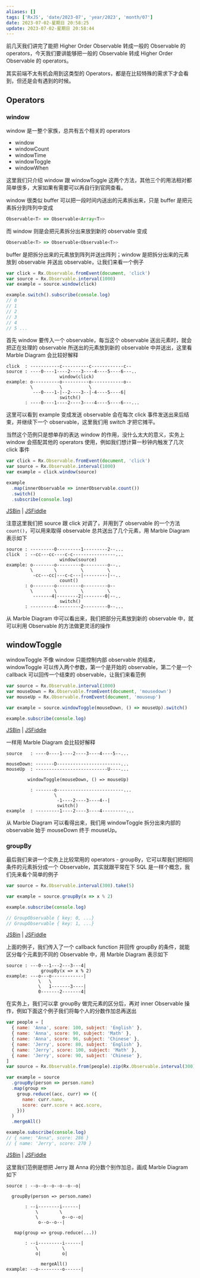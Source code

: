 ```yaml
---
aliases: []
tags: ['RxJS', 'date/2023-07', 'year/2023', 'month/07']
date: 2023-07-02-星期日 20:58:25
update: 2023-07-02-星期日 20:58:44
---
```


前几天我们讲完了能把 Higher Order Observable 转成一般的 Observable 的 operators，今天我们要讲能够把一般的 Observable 转成 Higher Order Observable 的 operators。

其实前端不太有机会用到这类型的 Operators，都是在比较特殊的需求下才会看到，但还是会有遇到的时候。

## Operators

### window

window 是一整个家族，总共有五个相关的 operators

- window
- windowCount
- windowTime
- windowToggle
- windowWhen

这里我们只介绍 window 跟 windowToggle 这两个方法，其他三个的用法相对都简单很多，大家如果有需要可以再自行到官网查看。

window 很类似 buffer 可以把一段时间内送出的元素拆出来，只是 buffer 是把元素拆分到阵列中变成

```ts
Observable<T> => Observable<Array<T>>
```

而 window 则是会把元素拆分出来放到新的 observable 变成

```ts
Observable<T> => Observable<Observable<T>>
```

buffer 是把拆分出来的元素放到阵列并送出阵列；window 是把拆分出来的元素放到 observable 并送出 observable，让我们来看一个例子

```js
var click = Rx.Observable.fromEvent(document, 'click')
var source = Rx.Observable.interval(1000)
var example = source.window(click)

example.switch().subscribe(console.log)
// 0
// 1
// 2
// 3
// 4
// 5 ...
```

首先 window 要传入一个 observable，每当这个 observable 送出元素时，就会把正在处理的 observable 所送出的元素放到新的 observable 中并送出，这里看 Marble Diagram 会比较好解释

```
click  : -----------c----------c------------c--
source : ----0----1----2----3----4----5----6---..
                    window(click)
example: o----------o----------o------------o--
         \          \          \
          ---0----1-|--2----3--|-4----5----6|
                    switch()
       : ----0----1----2----3----4----5----6---...
```

这里可以看到 example 变成发送 observable 会在每次 click 事件发送出来后结束，并继续下一个 observable，这里我们用 switch 才把它摊平。

当然这个范例只是想单存的表达 window 的作用，没什么太大的意义，实务上 window 会搭配其他的 operators 使用，例如我们想计算一秒钟内触发了几次 click 事件

```js
var click = Rx.Observable.fromEvent(document, 'click')
var source = Rx.Observable.interval(1000)
var example = click.window(source)

example
  .map(innerObservable => innerObservable.count())
  .switch()
  .subscribe(console.log)
```

[JSBin](https://jsbin.com/fudocigewi/4/edit?html,js,output) | [JSFiddle](https://jsfiddle.net/sy1fybre/3/)

注意这里我们把 source 跟 click 对调了，并用到了 observable 的一个方法 `count()`，可以用来取得 observable 总共送出了几个元素，用 Marble Diagram 表示如下

```
source : ---------0---------1---------2--...
click  : --cc---cc----c-c----------------...
                    window(source)
example: o--------o---------o---------o--..
         \        \         \         \
          -cc---cc|---c-c---|---------|--..
                    count()
       : o--------o---------o---------o--
         \        \         \         \
          -------4|--------2|--------0|--..
                    switch()
       : ---------4---------2---------0--...
```

从 Marble Diagram 中可以看出来，我们把部分元素放到新的 observable 中，就可以利用 Observable 的方法做更灵活的操作

## windowToggle

windowToggle 不像 window 只能控制内部 observable 的结束，windowToggle 可以传入两个参数，第一个是开始的 observable，第二个是一个 callback 可以回传一个结束的 observable，让我们来看范例

```js
var source = Rx.Observable.interval(1000)
var mouseDown = Rx.Observable.fromEvent(document, 'mousedown')
var mouseUp = Rx.Observable.fromEvent(document, 'mouseup')

var example = source.windowToggle(mouseDown, () => mouseUp).switch()

example.subscribe(console.log)
```

[JSBin](https://jsbin.com/fudocigewi/3/edit?html,js,output) | [JSFiddle](https://jsfiddle.net/sy1fybre/2/)

一样用 Marble Diagram 会比较好解释

```
source   : ----0----1----2----3----4----5--...

mouseDown: -------D------------------------...
mouseUp  : ---------------------------U----...

        windowToggle(mouseDown, () => mouseUp)

         : -------o-------------------------...
                  \
                   -1----2----3----4--|
                   switch()
example  : ---------1----2----3----4---------...
```

从 Marble Diagram 可以看得出来，我们用 windowToggle 拆分出来内部的 observable 始于 mouseDown 终于 mouseUp。

### groupBy

最后我们来讲一个实务上比较常用的 operators - groupBy，它可以帮我们把相同条件的元素拆分成一个 Observable，其实就跟平常在下 SQL 是一样个概念，我们先来看个简单的例子

```js
var source = Rx.Observable.interval(300).take(5)

var example = source.groupBy(x => x % 2)

example.subscribe(console.log)

// GroupObservable { key: 0, ...}
// GroupObservable { key: 1, ...}
```

[JSBin](https://jsbin.com/fudocigewi/1/edit?html,js,console) | [JSFiddle](https://jsfiddle.net/sy1fybre/1/)

上面的例子，我们传入了一个 callback function 并回传 groupBy 的条件，就能区分每个元素到不同的 Observable 中，用 Marble Diagram 表示如下

```
source : ---0---1---2---3---4|
             groupBy(x => x % 2)
example: ---o---o------------|
            \   \
            \   1-------3----|
            0-------2-------4|
```

在实务上，我们可以拿 groupBy 做完元素的区分后，再对 inner Observable 操作，例如下面这个例子我们将每个人的分数作加总再送出

```js
var people = [
  { name: 'Anna', score: 100, subject: 'English' },
  { name: 'Anna', score: 90, subject: 'Math' },
  { name: 'Anna', score: 96, subject: 'Chinese' },
  { name: 'Jerry', score: 80, subject: 'English' },
  { name: 'Jerry', score: 100, subject: 'Math' },
  { name: 'Jerry', score: 90, subject: 'Chinese' },
]
var source = Rx.Observable.from(people).zip(Rx.Observable.interval(300), (x, y) => x)

var example = source
  .groupBy(person => person.name)
  .map(group =>
    group.reduce((acc, curr) => ({
      name: curr.name,
      score: curr.score + acc.score,
    }))
  )
  .mergeAll()

example.subscribe(console.log)
// { name: "Anna", score: 286 }
// { name: 'Jerry', score: 270 }
```

[JSBin](https://jsbin.com/fudocigewi/2/edit?html,js,console) | [JSFiddle](https://jsfiddle.net/sy1fybre/)

这里我们范例是想把 Jerry 跟 Anna 的分数个别作加总，画成 Marble Diagram 如下

```
source : --o--o--o--o--o--o|

  groupBy(person => person.name)

       : --i--------i------|
           \        \
           \         o--o--o|
            o--o--o--|

   map(group => group.reduce(...))

       : --i---------i------|
           \         \
           o|        o|

             mergeAll()
example: --o---------o------|
```
